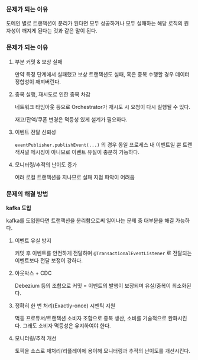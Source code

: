 ### 문제가 되는 이유

도메인 별로 트랜잭션이 분리가 된다면 모두 성공하거나 모두 실패하는 해당 로직의 원자성이 깨지게 된다는 것과 같은 말이 된다.

### 문제가 되는 이유

1. 부분 커밋 & 보상 실패

   만약 특정 단계에서 실패했고 보상 트랜잭션도 실패, 혹은 중복 수행할 경우 데이터 정합성이 깨져버린다.

2. 중복 실행, 재시도로 인한 중복 차감

   네트워크 타임아웃 등으로 Orchestrator가 재시도 시 요청이 다시 실행될 수 있다.

   재고/잔액/쿠폰 변경은 멱등성 있게 설계가 필요하다.

3. 이벤트 전달 신뢰성

   `eventPublisher.publishEvent(...)` 의 경우 동일 프로세스 내 이벤트일 뿐 트랜잭셔널 메시징이 아니므로 이벤트 유실이 충분히 가능하다.

4. 모니터링/추적의 난이도 증가

   여러 로컬 트랜잭션을 지나므로 실패 지점 파악이 어려움


### 문제의 해결 방법

**kafka 도입**

kafka를 도입한다면 트랜잭션을 분리함으로써 일어나는 문제 중 대부분을 해결 가능하다.

1. 이벤트 유실 방지

   커밋 후 이벤트를 안전하게 전달하며 `@TransactionalEventListener` 로 전달되는 이벤트보다 전달 보정이 강하다.

2. 아웃박스 + CDC

   Debezium 등의 조합으로 커밋 = 이벤트의 발행이 보장되며 유실/중복이 최소화된다.

3. 정확히 한 번 처리(Exactly-once) 시멘틱 지원

   멱등 프로듀서/트랜잭션 소비자 조합으로 중복 생산, 소비를 기술적으로 완화시킨다. 그래도 소비자 멱등성은 유지하여야 한다.

4. 모니터링/추적 개선

   토픽을 소스로 재처리/리플레이에 용이해 모니터링과 추적의 난이도를 개선시킨다.